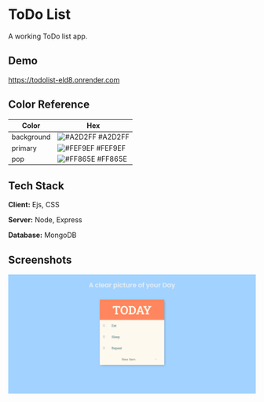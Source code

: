 
# ToDo List

A working ToDo list app.


## Demo
https://todolist-eld8.onrender.com

## Color Reference

| Color             | Hex                                                                |
| ----------------- | ------------------------------------------------------------------ |
| background | ![#A2D2FF](https://via.placeholder.com/10/A2D2FFf.png?text=+) #A2D2FF |
| primary | ![#FEF9EF](https://via.placeholder.com/10/FEF9EF.png?text=+) #FEF9EF |
| pop | ![#FF865E](https://via.placeholder.com/10/FF865E.png?text=+) #FF865E |


## Tech Stack

**Client:** Ejs, CSS

**Server:** Node, Express

**Database:** MongoDB
## Screenshots

![App Screenshot](https://github.com/masangshubham/To-Do-List/blob/main/images/todoss.png?raw=true)

